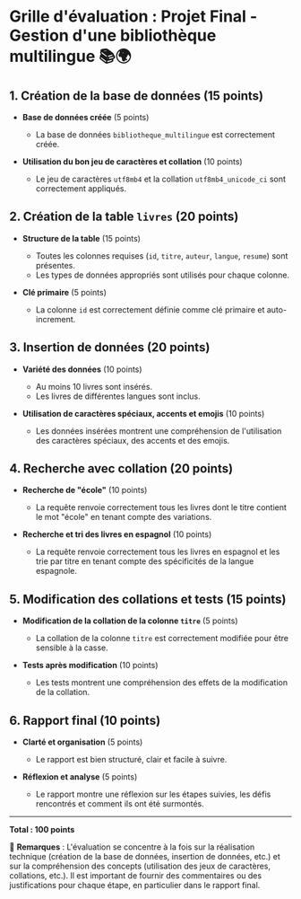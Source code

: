 # Grille d'évaluation : Projet Final - Gestion d'une bibliothèque multilingue 📚🌍

## 1. Création de la base de données (15 points)
- **Base de données créée** (5 points)
  - La base de données `bibliotheque_multilingue` est correctement créée.
  
- **Utilisation du bon jeu de caractères et collation** (10 points)
  - Le jeu de caractères `utf8mb4` et la collation `utf8mb4_unicode_ci` sont correctement appliqués.

## 2. Création de la table `livres` (20 points)
- **Structure de la table** (15 points)
  - Toutes les colonnes requises (`id`, `titre`, `auteur`, `langue`, `resume`) sont présentes.
  - Les types de données appropriés sont utilisés pour chaque colonne.
  
- **Clé primaire** (5 points)
  - La colonne `id` est correctement définie comme clé primaire et auto-increment.

## 3. Insertion de données (20 points)
- **Variété des données** (10 points)
  - Au moins 10 livres sont insérés.
  - Les livres de différentes langues sont inclus.
  
- **Utilisation de caractères spéciaux, accents et emojis** (10 points)
  - Les données insérées montrent une compréhension de l'utilisation des caractères spéciaux, des accents et des emojis.

## 4. Recherche avec collation (20 points)
- **Recherche de "école"** (10 points)
  - La requête renvoie correctement tous les livres dont le titre contient le mot "école" en tenant compte des variations.
  
- **Recherche et tri des livres en espagnol** (10 points)
  - La requête renvoie correctement tous les livres en espagnol et les trie par titre en tenant compte des spécificités de la langue espagnole.

## 5. Modification des collations et tests (15 points)
- **Modification de la collation de la colonne `titre`** (5 points)
  - La collation de la colonne `titre` est correctement modifiée pour être sensible à la casse.
  
- **Tests après modification** (10 points)
  - Les tests montrent une compréhension des effets de la modification de la collation.

## 6. Rapport final (10 points)
- **Clarté et organisation** (5 points)
  - Le rapport est bien structuré, clair et facile à suivre.
  
- **Réflexion et analyse** (5 points)
  - Le rapport montre une réflexion sur les étapes suivies, les défis rencontrés et comment ils ont été surmontés.

---

**Total : 100 points**

📝 **Remarques** : L'évaluation se concentre à la fois sur la réalisation technique (création de la base de données, insertion de données, etc.) et sur la compréhension des concepts (utilisation des jeux de caractères, collations, etc.). Il est important de fournir des commentaires ou des justifications pour chaque étape, en particulier dans le rapport final.